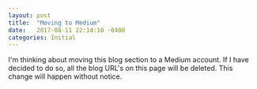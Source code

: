 ```yaml
---
layout: post
title:  "Moving to Medium"
date:   2017-08-11 22:14:10 -0400
categories: Initial
---
```


I'm thinking about moving this blog section to a Medium account. If I have decided to do so, all the blog URL's on this page will be deleted. This change will happen without notice.

